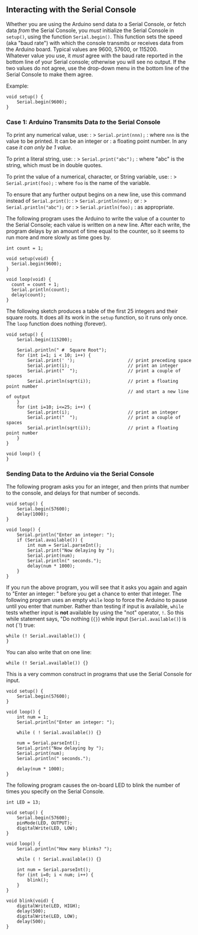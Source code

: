 ## Interacting with the Serial Console ##

Whether you are using the Arduino send data *to* a Serial Console, or fetch
data *from* the Serial Console, you *must* initialize the Serial Console 
in `setup()`, using the function `Serial.begin()`.  This function sets 
the speed (aka "baud rate") with which the console transmits or receives 
data from the Arduino board.  Typical values are 9600, 57600, or 115200.  
Whatever value you use, it *must* agree with the baud rate reported in the 
bottom line of your Serial console; otherwise you will see no output.  If 
the two values do not agree, use the drop-down menu in the bottom line of 
the Serial Console to make them agree.

Example:

    void setup() {
        Serial.begin(9600);
    }

### Case 1:  Arduino Transmits Data *to* the Serial Console ###

To print any numerical value, use:
: >    `Serial.print(nnn);`
: where `nnn` is the value to be printed.  It can be an integer or
: a floating point number.  In any case *it can only be 1 value*.

To print a literal string, use:
: >    `Serial.print("abc");`
: where "abc" is the string, which must be in double quotes.

To print the value of a numerical, character, or String variable, use:
: >    `Serial.print(foo);`
: where `foo` is the name of the variable.

To ensure that any further output begins on a new line, use this command instead of `Serial.print()`:
: >    `Serial.println(nnn);`      or
: >    `Serial.println("abc");`    or
: >    `Serial.println(foo);`
: as appropriate.

The following program uses the Arduino to write the value of a counter to the 
Serial Console; each value is written on a new line.  After each write, the 
program delays by an amount of time equal to the counter, so it seems to run more 
and more slowly as time goes by.

    int count = 1;
    
    void setup(void) {
      Serial.begin(9600);
    }
    
    void loop(void) {
      count = count + 1;
      Serial.println(count);
      delay(count);
    }
    
The following sketch produces a table of the first 25 integers and their square roots.
It does all its work in the `setup` function, so it runs only once.  The `loop` 
function does nothing (forever).

    void setup() {
        Serial.begin(115200);

        Serial.println(" #  Square Root");
        for (int i=1; i < 10; i++) {
            Serial.print(' ');                    // print preceding space
            Serial.print(i);                      // print an integer
            Serial.print("  ");                   // print a couple of spaces
            Serial.println(sqrt(i));              // print a floating point number
                                                  // and start a new line of output
        }
        for (int i=10; i<=25; i++) {
            Serial.print(i);                      // print an integer
            Serial.print("  ");                   // print a couple of spaces
            Serial.println(sqrt(i));              // print a floating point number
        }
    }

    void loop() {
    }

### Sending Data to the Arduino via the Serial Console ###

The following program asks you for an integer, and then prints that number to
the console, and delays for that number of seconds.  

    void setup() {
        Serial.begin(57600);
        delay(1000);
    }

    void loop() {
        Serial.println("Enter an integer: ");
        if (Serial.available()) {
            int num = Serial.parseInt();
            Serial.print("Now delaying by ");
            Serial.print(num);
            Serial.println(" seconds.");
            delay(num * 1000);
        }
    }

If you run the above program, you will see that it asks you again and again
to "Enter an integer: " before you get a chance to enter that integer.
The following program uses an empty `while` loop to force the Arduino 
to pause until you enter that number.  Rather than testing if input is
available, `while` tests whether input is **not** available by using the
"not" operator, `!`.  So this while statement says, "Do nothing (`{}`) 
while input (`Serial.available()`) is not (`!) true:

    while (! Serial.available()) {     
    }                                

You can also write that on one line:

    while (! Serial.available()) {}

This is a very common construct in programs that use the Serial Console 
for input.

    void setup() {
        Serial.begin(57600);
    }

    void loop() {
        int num = 1;
        Serial.println("Enter an integer: ");

        while ( ! Serial.available()) {}

        num = Serial.parseInt();
        Serial.print("Now delaying by ");
        Serial.print(num);
        Serial.println(" seconds.");

        delay(num * 1000);
    }

The following program causes the on-board LED to blink the number of times
you specify on the Serial Console.

    int LED = 13;

    void setup() {
        Serial.begin(57600);
        pinMode(LED, OUTPUT);
        digitalWrite(LED, LOW);  
    }

    void loop() {
        Serial.println("How many blinks? ");

        while ( ! Serial.available()) {}

        int num = Serial.parseInt();
        for (int i=0; i < num; i++) {
            blink();
        }
    }

    void blink(void) {
        digitalWrite(LED, HIGH);
        delay(500);
        digitalWrite(LED, LOW);
        delay(500);
    }

